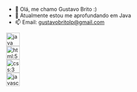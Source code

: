 - 👋 Olá, me chamo Gustavo Brito :)
- 🌱 Atualmente estou me aprofundando em Java
- 📫 Email: gustavobritolp@gmail.com
<style>
  img {
    display: flex;
    width: 36px;
    height: 36px;    
  }
</style>

<img src="https://cdn-icons-png.flaticon.com/128/6422/6422223.png" alt="java">
<img src="https://cdn-icons-png.flaticon.com/128/174/174854.png" alt="html:5">
<img src="https://cdn-icons-png.flaticon.com/128/732/732190.png" alt="css:3">
<img src="https://cdn-icons-png.flaticon.com/128/5968/5968292.png" alt="javascript">

<!---
GustavoSBdev/GustavoSBdev is a ✨ special ✨ repository because its `README.md` (this file) appears on your GitHub profile.
You can click the Preview link to take a look at your changes.
--->
